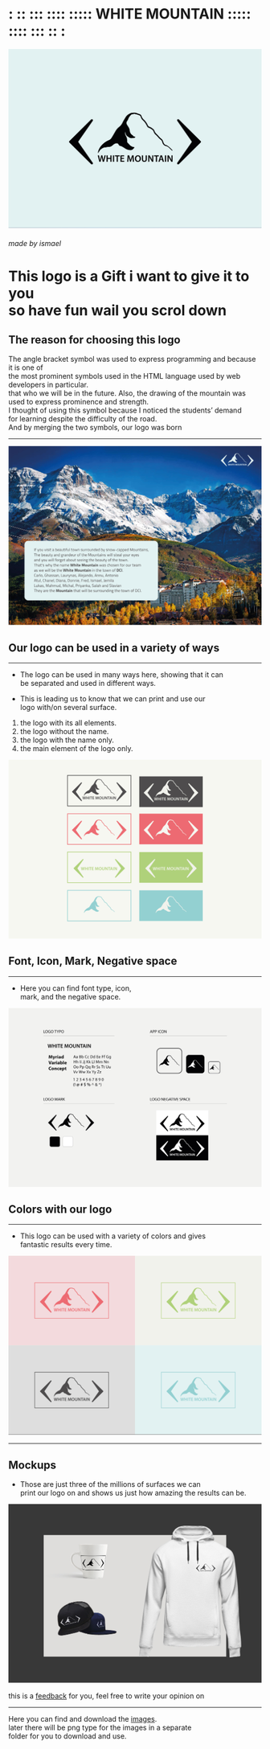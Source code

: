 # : :: ::: :::: ::::: **WHITE MOUNTAIN** ::::: :::: ::: :: :
 
[![WHITE MOUNTAIN LOGO](/images/WHITE%20MOUNTAIN%20LOGO.jpg)](/download_images/WHITE%20MOUNTAIN%20LOGO.jpg)

###### made by ismael


# **This logo is a Gift i want to give it to you <br>so have fun wail you scrol down**


## **The reason for choosing this logo**

The angle bracket symbol was used to express programming and because it is one of <br>the most prominent symbols used in the HTML language used by web developers in particular. <br>that who we will be in the future. Also, the drawing of the mountain was used to express prominence and strength. <br>I thought of using this symbol because I noticed the students’ demand <br>for learning despite the difficulty of the road. <br>And by merging the two symbols, our logo was born

___

[![description of why i chosed this logo](/images/description%20of%20why%20i%20chosed%20this%20logo.jpg)](/download_images/description%20of%20why%20i%20chosed%20this%20logo.jpg)



## **Our logo can be used in a variety of ways**

---

- The logo can be used in many ways here, showing that it can <br> be separated and used in different ways.

- This is leading us to know that we can print and use our <br> logo with/on several surface.

1. the logo with its all elements.
2. the logo without the name.
3. the logo with the name only.
4. the main element of the logo only.

[![Using the logo in multiple ways](images/Using%20the%20logo%20in%20multiple%20ways.jpg)](/download_images/Using%20the%20logo%20in%20multiple%20ways.jpg)


## **Font, Icon, Mark, Negative space**

---
  

- Here you can find font type, icon,<br>
mark, and the negative space.

[![Font, Icon, Mark, Negative space](images/Font%2C%20Icon%2C%20Mark%2C%20Negative%20space.jpg)](/download_images/Font%2C%20Icon%2C%20Mark%2C%20Negative%20space.jpg)



## Colors with our logo
---

- This logo can be used with a variety of colors and gives <br>
fantastic results every time.

[![The abelty of the logo with colors](images/The%20abelty%20of%20the%20logo%20with%20colors.jpg)](/download_images/The%20abelty%20of%20the%20logo%20with%20colors.jpg)

---

## Mockups

- Those are just three of the millions of surfaces we can <br> print our logo on and shows us just how amazing the results can be.

[![Mockups](images/Mockups.jpg)](/download_images/Mockups.jpg)


this is a [feedback](feedback.md) for you, feel free to write your opinion on

---

Here you can find and download the [images](download_images).<br>
later there will be png type for the images in a separate<br> folder for you to download and use.